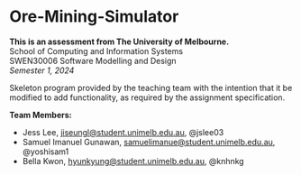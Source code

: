 # Ore-Mining-Simulator
**This is an assessment from The University of Melbourne.** <br />
School of Computing and Information Systems <br />
SWEN30006 Software Modelling and Design <br />
_Semester 1, 2024_ <br />

Skeleton program provided by the teaching team with the intention that it be modified to add functionality, as required by the assignment specification. <br />

**Team Members:** <br />
- Jess Lee, jiseungl@student.unimelb.edu.au, @jslee03
- Samuel Imanuel Gunawan, samuelimanue@student.unimelb.edu.au, @yoshisam1
- Bella Kwon, hyunkyung@student.unimelb.edu.au, @knhnkg
